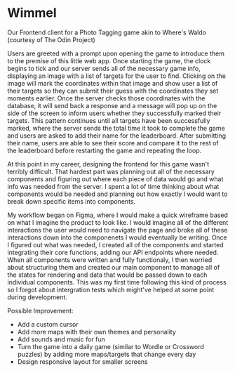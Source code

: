 # Wimmel

Our Frontend client for a Photo Tagging game akin to Where's Waldo (courtesy of The Odin Project)

Users are greeted with a prompt upon opening the game to introduce them to the premise of this little web app. Once starting the game, the clock begins to tick and our server sends all of the necessary game info, displaying an image with a list of targets for the user to find. Clicking on the image will mark the coordinates within that image and show user a list of their targets so they can submit their guess with the coordinates they set moments earlier. Once the server checks those coordinates with the database, it will send back a response and a message will pop up on the side of the screen to inform users whether they successfully marked their targets. This pattern continues until all targets have been successfully marked, where the server sends the total time it took to complete the game and users are asked to add their name for the leaderboard. After submitting their name, users are able to see their score and compare it to the rest of the leaderboard before restarting the game and repeating the loop.

At this point in my career, designing the frontend for this game wasn't terribly difficult. That hardest part was planning out all of the necessary components and figuring out where each piece of data would go and what info was needed from the server. I spent a lot of time thinking about what components would be needed and planning out how exactly I would want to break down specific items into components. 

My workflow began on Figma, where I would make a quick wireframe based on what I imagine the product to look like. I would imagine all of the different interactions the user would need to navigate the page and broke all of these interactions down into the componenets I would eventually be writing. Once I figured out what was needed, I created all of the components and started integrating their core functions, adding our API endpoints where needed. When all components were written and fully functionaly, I then worried about structuring them and created our main component to manage all of the states for rendering and data that would be passed down to each individual components. This was my first time following this kind of process so I forgot about intergration tests which might've helped at some point during development.

Possible Improvement:
- Add a custom cursor
- Add more maps with their own themes and personality
- Add sounds and music for fun
- Turn the game into a daily game (similar to Wordle or Crossword puzzles) by adding more maps/targets that change every day
- Design responsive layout for smaller screens